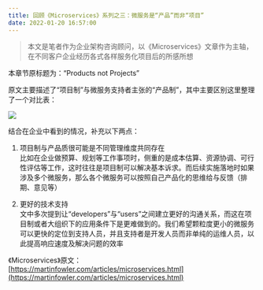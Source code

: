 ```yaml
---
title: 回顾《Microservices》系列之三：微服务是“产品”而非“项目”
date: 2022-01-20 16:57:00
---
```

> 本文是笔者作为企业架构咨询顾问，以《Microservices》文章作为主轴，在不同客户企业经历各式各样服务化项目后的所感所想

本章节原标题为：“Products not Projects”

原文主要描述了“项目制”与微服务支持者主张的“产品制”，其中主要区别这里整理了一个对比表：

![](https://oscimg.oschina.net/oscnet/up-a449c2c727deb7d35b3c90a05f3bc4e60fa.png)

结合在企业中看到的情况，补充以下两点：

1.  项目制与产品质很可能是不同管理维度共同存在  
    比如在企业做预算、规划等工作事项时，侧重的是成本估算、资源协调、可行性评估等工作，这时往往是项目制可以解决基本诉求。而后续实施落地时如果涉及多个微服务，那么各个微服务可以按照自己产品化的思维给与反馈（排期、意见等）
    
2.  更好的技术支持  
    文中多次提到让“developers”与“users”之间建立更好的沟通关系，而这在项目制或者大组织下的应用条件下是更难做到的。我们希望颗粒度更小的微服务可以更快的定位到支持人员，并且支持者是开发人员而非单纯的运维人员，以此提高响应速度及解决问题的效率

《Microservices》原文：  
[https://martinfowler.com/articles/microservices.html](https://martinfowler.com/articles/microservices.html)
